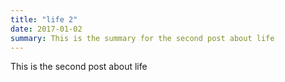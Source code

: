 ```yaml
---
title: "life 2"
date: 2017-01-02
summary: This is the summary for the second post about life
---
```



This is the second post about life
